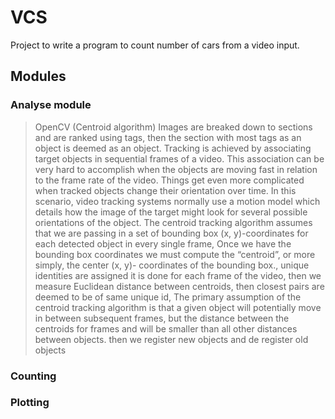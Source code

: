 # VCS
Project to write a program to count number of cars from a video input.

## Modules
### Analyse module
>  OpenCV (Centroid algorithm) 
Images are breaked down to sections and are ranked using tags, then the section with most
tags as an object is deemed as an object. Tracking is achieved by associating target objects in
sequential frames of a video. This association can be very hard to accomplish when the objects are
moving fast in relation to the frame rate of the video. Things get even more complicated when
tracked objects change their orientation over time. In this scenario, video tracking systems normally
use a motion model which details how the image of the target might look for several possible
orientations of the object. The centroid tracking algorithm assumes that we are passing in a set of
bounding box (x, y)-coordinates for each detected object in every single frame, Once we have the
bounding box coordinates we must compute the “centroid”, or more simply, the center (x, y)-
coordinates of the bounding box., unique identities are assigned it is done for each frame of the
video, then we measure Euclidean distance between centroids, then closest pairs are deemed to be
of same unique id, The primary assumption of the centroid tracking algorithm is that a given object
will potentially move in between subsequent frames, but the distance between the centroids for
frames and will be smaller than all other distances between objects. then we register new objects
and de register old objects
### Counting
### Plotting
